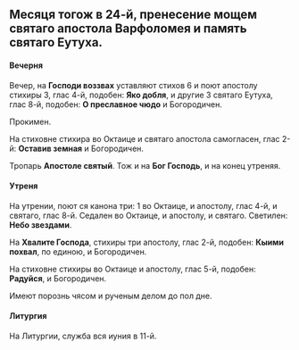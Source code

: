 
## Месяця тогож в 24-й, пренесение мощем святаго апостола Варфоломея и память святаго Еутуха. 

#### Вечерня

Вечер, на **Господи воззвах** уставляют стихов 6 и поют апостолу стихиры 3, 
глас 4-й, подобен: **Яко добля**, и другие 3 святаго Еутуха, глас 8-й, 
подобен: **О преславное чюдо** и Богородичен.

Прокимен.

На стиховне стихира во Октаице и святаго апостола самогласен, глас 2-й: 
**Оставив земная** и Богородичен.

Тропарь **Апостоле святый**. Тож и на **Бог Господь**, и на конец утреняя.

#### Утреня

На утрении, поют ся канона три: 1 во Октаице, и апостолу, глас 4-й, и 
святаго, глас 8-й. Седален во Октаице, и апостолу, и святаго. 
Светилен: **Небо звездами**.

На **Хвалите Господа**, стихиры три апостолу, глас 2-й, подобен: 
**Кыими похвал**, по единою, и Богородичен.

На стиховне стихиры во Октаице и апостолу, глас 5-й, подобен: **Радуйся**, 
и Богородичен.

Имеют порознь чясом и рученым делом до пол дне.

#### Литургия

На Литургии, служба вся иуния в 11-й.

